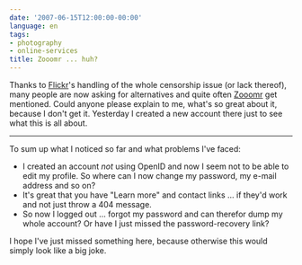 ```yaml
---
date: '2007-06-15T12:00:00-00:00'
language: en
tags:
- photography
- online-services
title: Zooomr ... huh?
---
```



Thanks to [Flickr](http://flickr.com)'s handling of the whole censorship issue (or lack thereof), many people are now asking for alternatives and quite often [Zooomr](http://zooomr.com) get mentioned. Could anyone please explain to me, what's so great about it, because I don't get it. Yesterday I created a new account there just to see what this is all about. 



-------------------------------



To sum up what I noticed so far and what problems I've faced:

* I created an account _not_ using OpenID and now I seem not to be able to edit my profile. So where can I now change my password, my e-mail address and so on?
* It's great that you have "Learn more" and contact links ... if they'd work and not just throw a 404 message.
* So now I logged out ... forgot my password and can therefor dump my whole account? Or have I just missed the password-recovery link?

I hope I've just missed something here, because otherwise this would simply look like a big joke.
